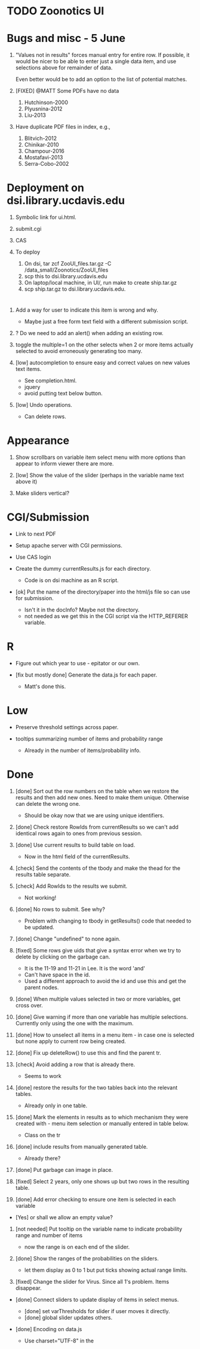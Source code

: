 # TODO Zoonotics UI

# Bugs and misc - 5 June

1. "Values not in results" forces manual entry for entire row.
   If possible, it would be nicer to be able to enter just a single data item,
   and use selections above for remainder of data.
   
   Even better would be to add an option to the list of potential matches.
   
1. [FIXED] @MATT Some PDFs have no data
   1. Hutchinson-2000
   1. Plyusnina-2012 
   1. Liu-2013 
   
1. Have duplicate PDF files in index, e.g., 
   1. Blitvich-2012
   1. Chinikar-2010 
   1. Champour-2016 
   1. Mostafavi-2013 
   1. Serra-Cobo-2002 
   
# Deployment on dsi.library.ucdavis.edu

1. Symbolic link for ui.html.

1. submit.cgi

1. CAS

1. To deploy
   1. On dsi, tar zcf ZooUI_files.tar.gz -C /data_small/Zoonotics/ZooUI_files
   1. scp this to dsi.library.ucdavis.edu
   1. On laptop/local machine, in UI/, run make to create ship.tar.gz
   1. scp ship.tar.gz to dsi.library.ucdavis.edu.

#
	
1. Add a way for user to indicate this item is wrong and why.
   + Maybe just a free form text field with a different submission script.
   
1. ? Do we need to add an alert() when adding an existing row.

1. toggle the multiple=1 on the other selects when 2 or more items actually selected to avoid
   erroneously generating too many.
   
1. [low] autocompletion to ensure easy and correct values on new values text items.
     + See completion.html.
     + jquery
	 + avoid putting text below button.

1. [low] Undo operations.
     + Can delete rows.

# Appearance

1. Show scrollbars on variable item select menu with more options than appear to inform viewer there are more.

1. [low] Show the value of the slider (perhaps in the variable name text above it)

1. Make sliders vertical?

# CGI/Submission

+ Link to next PDF

+ Setup apache server with CGI permissions.

+ Use CAS login

+ Create the dummy currentResults.js for each directory.
  + Code is on dsi machine as an R script.
  
+ [ok] Put the name of the directory/paper into the html/js file so can use for submission.
   + Isn't it in the docInfo? Maybe not the directory.
   + not needed as we get this in the CGI script via the HTTP_REFERER variable.
  

# R

+ Figure out which year to use - epitator or our own.

+ [fix but mostly done] Generate the data.js for each paper.
   + Matt's done this.

# Low

+ Preserve threshold settings across paper.

+ tooltips summarizing number of items and probability range
   + Already in the number of items/probability info.


# Done

1. [done] Sort out the row numbers on the table when we restore the results and then add new ones.
    Need to make them unique. Otherwise can delete the wrong one.
	+ Should be okay now that we are using unique identifiers.

1. [done] Check restore RowIds from currentResults so we can't add identical rows again to ones from
    previous session.

1. [done] Use current results to build table on load.
   + Now in the html field of the currentResults.

1. [check] Send the contents of the tbody and make the thead for the results table separate.

1. [check] Add RowIds to the results we submit.
    + Not working!

1. [done] No rows to submit. See why?
    + Problem with changing to tbody in getResults() code that needed to be updated.
	
1. [done] Change "undefined" to none again.

1. [fixed] Some rows give uids that give a syntax error when we try to delete by clicking on the garbage
   can.
	 + It is the 11-19 and 11-21 in Lee. It is the word 'and'
     + Can't have space in the id.
	 + Used a different approach to avoid the id and use this and get the parent nodes.

1. [done] When multiple values selected in two or more variables, get cross over.

1. [done] Give warning if more than one variable has multiple selections. Currently only using the one
   with the maximum.

1. [done] How to unselect all items in a menu item - in case one is selected but none apply to current row
   being created.
   
1. [done] Fix up deleteRow() to use this and find the parent tr.

1. [check] Avoid adding a row that is already there.
   + Seems to work

1. [done] restore the results for the two tables back into the relevant tables.
   + Already only in one table.

1. [done] Mark the elements in results as to which mechanism they were created with - menu item selection
   or manually entered in table below.
    + Class on the tr

1. [done] include results from manually generated table.
   + Already there?

1. [done] Put garbage can image in place.

1. [fixed] Select 2 years, only one shows up but two rows in the resulting table.

1. [done] Add error checking to ensure one item is selected in each variable
  + [Yes] or shall we allow an empty value?


1. [not needed] Put tooltip on the variable name to indicate probability range and number of items
   + now the range is on each end of the slider.
	 
1. [done] Show the ranges of the probabilities on the sliders.
    + let them display as 0 to 1 but put ticks showing actual range limits.

1. [fixed] Change the slider for Virus. Since all 1's problem. Items disappear.

+ [done] Connect sliders to update display of items in select menus.
  + [done] set varThresholds for slider if user moves it directly.
  + [done] global slider updates others.


+ [done] Encoding on data.js
   + Use charset="UTF-8" in the <script>
   
+ [done] Display document info.   

+ [done] Handle links to PDFs with spaces in the file name.   
   + No problem. Had the wrong spelling of Turell-2003.pdf
   
+ [done] Add results to table.
   + And allow delete.

+. [done] When set initial threshold, update all sliders.

1. [done] Change slider value - change display of items.

1. [done] Global slider that controls all sliders initially, but after any has been set separately
     don't update that one

1. [done] When change global slider, ensure all the relevant values get updated.
    + other sliders
	+ contents of select options

1. [done] Put the probability ranges and number of items in a box.
   + Put in the data.js

1. [done] Text items to enter new values (that we missed)

1. [done] Collect results and output as JSON.

1. tooltips on the choice items to indicate which sections they came from.
